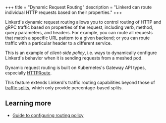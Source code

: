 +++
title = "Dynamic Request Routing"
description = "Linkerd can route individual HTTP requests based on their properties."
+++

Linkerd's dynamic request routing allows you to control routing of HTTP and gRPC
traffic based on properties of the request, including verb, method, query
parameters, and headers. For example, you can route all requests that match
a specific URL pattern to a given backend; or you can route traffic with a
particular header to a different service.

This is an example of _client-side policy_, i.e. ways to dynamically configure
Linkerd's behavior when it is sending requests from a meshed pod.

Dynamic request routing is built on Kubernetes's Gateway API types, especially
[HTTPRoute](https://gateway-api.sigs.k8s.io/api-types/httproute/).

This feature extends Linkerd's traffic routing capabilities beyond those of
[traffic splits](../traffic-split/), which only provide percentage-based
splits.


## Learning more

- [Guide to configuring routing policy](../../tasks/configuring-dynamic-request-routing/)
